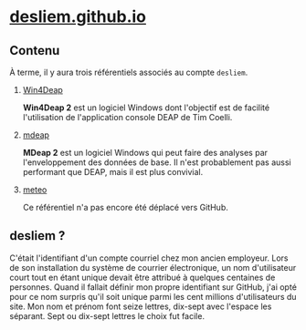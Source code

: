 # [desliem.github.io](https://desliem.github.io)


## Contenu
À terme, il y aura trois référentiels associés au compte `desliem`.

1. [Win4Deap](https://github.com/desliem/Win4Deap)

    **Win4Deap 2** est un logiciel Windows dont l'objectif est de facilité l'utilisation de l'application console DEAP de Tim Coelli.

1. [mdeap](https://github.com/desliem/mdeap)

   **MDeap 2** est un logiciel Windows qui peut faire des analyses par l'enveloppement des données de base. Il n'est probablement pas aussi performant que DEAP, mais il est plus convivial. 

1. [meteo](https://github.com/desliem/meteo)

   Ce référentiel n'a pas encore été déplacé vers GitHub.
   
## desliem ?

C'était l'identifiant d'un compte courriel chez mon ancien employeur. Lors de son installation du système de courrier électronique, un nom d'utilisateur court tout en étant unique devait être attribué à quelques centaines de personnes. Quand il fallait définir mon propre identifiant sur GitHub, j'ai opté pour ce nom surpris qu'il soit unique parmi les cent millions d'utilisateurs du site. Mon nom et prénom font seize lettres, dix-sept avec l'espace les séparant. Sept ou dix-sept lettres le choix fut facile.

